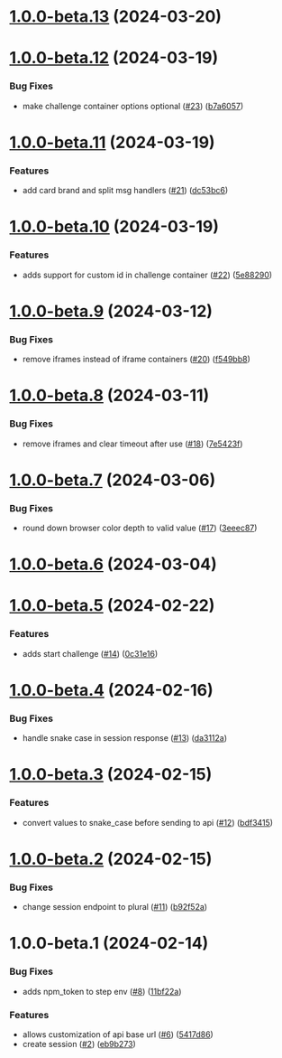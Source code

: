 # [1.0.0-beta.13](https://github.com/Basis-Theory/3ds-web/compare/v1.0.0-beta.12...v1.0.0-beta.13) (2024-03-20)

# [1.0.0-beta.12](https://github.com/Basis-Theory/3ds-web/compare/v1.0.0-beta.11...v1.0.0-beta.12) (2024-03-19)


### Bug Fixes

* make challenge container options optional ([#23](https://github.com/Basis-Theory/3ds-web/issues/23)) ([b7a6057](https://github.com/Basis-Theory/3ds-web/commit/b7a60575c0f3e51c88814c8d3a80d056fa387589))

# [1.0.0-beta.11](https://github.com/Basis-Theory/3ds-web/compare/v1.0.0-beta.10...v1.0.0-beta.11) (2024-03-19)


### Features

* add card brand and split msg handlers ([#21](https://github.com/Basis-Theory/3ds-web/issues/21)) ([dc53bc6](https://github.com/Basis-Theory/3ds-web/commit/dc53bc602358ae0a65d0081fd76672d98568889d))

# [1.0.0-beta.10](https://github.com/Basis-Theory/3ds-web/compare/v1.0.0-beta.9...v1.0.0-beta.10) (2024-03-19)


### Features

* adds support for custom id in challenge container ([#22](https://github.com/Basis-Theory/3ds-web/issues/22)) ([5e88290](https://github.com/Basis-Theory/3ds-web/commit/5e88290db7e66b541cca802961f5b55a8518a537))

# [1.0.0-beta.9](https://github.com/Basis-Theory/3ds-web/compare/v1.0.0-beta.8...v1.0.0-beta.9) (2024-03-12)


### Bug Fixes

* remove iframes instead of iframe containers ([#20](https://github.com/Basis-Theory/3ds-web/issues/20)) ([f549bb8](https://github.com/Basis-Theory/3ds-web/commit/f549bb8da2d58457f7760524b02143be56e13cd6))

# [1.0.0-beta.8](https://github.com/Basis-Theory/3ds-web/compare/v1.0.0-beta.7...v1.0.0-beta.8) (2024-03-11)


### Bug Fixes

* remove iframes and clear timeout after use ([#18](https://github.com/Basis-Theory/3ds-web/issues/18)) ([7e5423f](https://github.com/Basis-Theory/3ds-web/commit/7e5423f90b13be937cdf541c0ca4a612a1575569))

# [1.0.0-beta.7](https://github.com/Basis-Theory/3ds-web/compare/v1.0.0-beta.6...v1.0.0-beta.7) (2024-03-06)


### Bug Fixes

* round down browser color depth to valid value ([#17](https://github.com/Basis-Theory/3ds-web/issues/17)) ([3eeec87](https://github.com/Basis-Theory/3ds-web/commit/3eeec87241fa95cf4bdfbe3a3c35c2695d023638))

# [1.0.0-beta.6](https://github.com/Basis-Theory/3ds-web/compare/v1.0.0-beta.5...v1.0.0-beta.6) (2024-03-04)

# [1.0.0-beta.5](https://github.com/Basis-Theory/3ds-web/compare/v1.0.0-beta.4...v1.0.0-beta.5) (2024-02-22)


### Features

* adds start challenge ([#14](https://github.com/Basis-Theory/3ds-web/issues/14)) ([0c31e16](https://github.com/Basis-Theory/3ds-web/commit/0c31e167d89445594cbd0028928b80b8053e15d4))

# [1.0.0-beta.4](https://github.com/Basis-Theory/3ds-web/compare/v1.0.0-beta.3...v1.0.0-beta.4) (2024-02-16)


### Bug Fixes

* handle snake case in session response ([#13](https://github.com/Basis-Theory/3ds-web/issues/13)) ([da3112a](https://github.com/Basis-Theory/3ds-web/commit/da3112aa19b687ff41ead4c50409422caf3d3e5e))

# [1.0.0-beta.3](https://github.com/Basis-Theory/3ds-web/compare/v1.0.0-beta.2...v1.0.0-beta.3) (2024-02-15)


### Features

* convert values to snake_case before sending to api ([#12](https://github.com/Basis-Theory/3ds-web/issues/12)) ([bdf3415](https://github.com/Basis-Theory/3ds-web/commit/bdf34154211c5569145e95b727c7c2a2a2a08dc9))

# [1.0.0-beta.2](https://github.com/Basis-Theory/3ds-web/compare/v1.0.0-beta.1...v1.0.0-beta.2) (2024-02-15)


### Bug Fixes

* change session endpoint to plural ([#11](https://github.com/Basis-Theory/3ds-web/issues/11)) ([b92f52a](https://github.com/Basis-Theory/3ds-web/commit/b92f52a0b1e66d87c07bb1370e0e5c439d78d617))

# 1.0.0-beta.1 (2024-02-14)


### Bug Fixes

* adds npm_token to step env ([#8](https://github.com/Basis-Theory/3ds-web/issues/8)) ([11bf22a](https://github.com/Basis-Theory/3ds-web/commit/11bf22ad7940d913b60842f5df00f75011c2b839))


### Features

* allows customization of api base url ([#6](https://github.com/Basis-Theory/3ds-web/issues/6)) ([5417d86](https://github.com/Basis-Theory/3ds-web/commit/5417d8645eab23301d9bf083af10537eaf2fe7e0))
* create session ([#2](https://github.com/Basis-Theory/3ds-web/issues/2)) ([eb9b273](https://github.com/Basis-Theory/3ds-web/commit/eb9b273f245954b57023abf3fccf9a0aa6c78b03))
